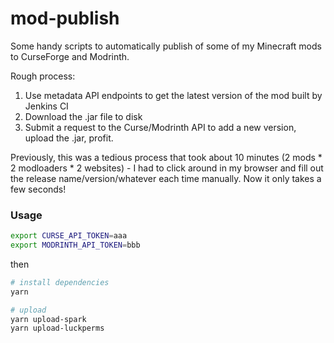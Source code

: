 # mod-publish

Some handy scripts to automatically publish of some of my Minecraft mods to CurseForge and Modrinth.

Rough process:

1. Use metadata API endpoints to get the latest version of the mod built by Jenkins CI
2. Download the .jar file to disk
3. Submit a request to the Curse/Modrinth API to add a new version, upload the .jar, profit.

Previously, this was a tedious process that took about 10 minutes (2 mods * 2 modloaders * 2 websites) - I had to click around in my browser and fill out the release name/version/whatever each time manually. Now it only takes a few seconds!

### Usage

```bash
export CURSE_API_TOKEN=aaa
export MODRINTH_API_TOKEN=bbb
```

then

```bash
# install dependencies
yarn

# upload
yarn upload-spark
yarn upload-luckperms
```
